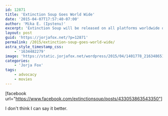 ```yaml
---
id: 12871
title: 'Extinction Soup Goes World Wide'
date: '2015-04-07T17:57:40-07:00'
author: 'Mika E. (Ipstenu)'
excerpt: 'Extinction Soup will be released on all platforms worldwide on June 9th, 2015'
layout: post
guid: 'https://jorjafox.net/?p=12871'
permalink: /2015/extinction-soup-goes-world-wide/
astra_style_timestamp_css:
    - '1634482279'
image: 'https://static.jorjafox.net/wordpress/2015/04/1401778_216348651880540_1837031990_o.jpg'
categories:
    - 'Jorja Fox'
tags:
    - advocacy
    - movies
---
```


[facebook url="https://www.facebook.com/extinctionsoup/posts/433053863543350"]

I don't think I can say it better.
